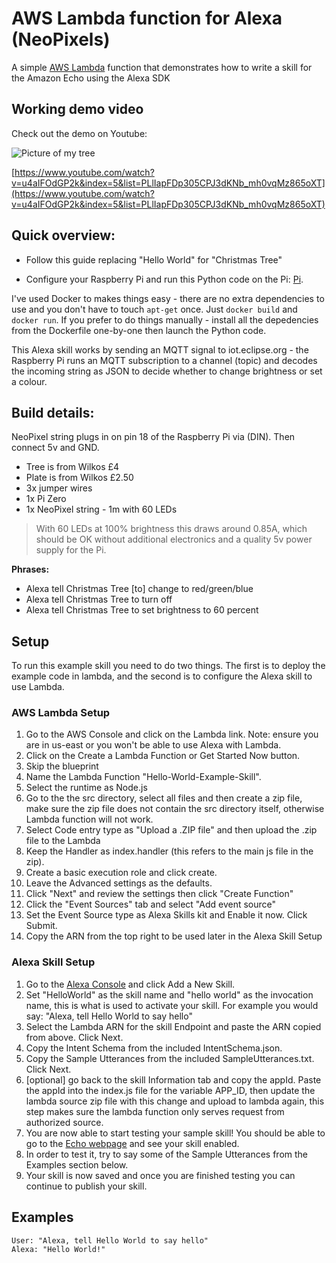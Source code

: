 # AWS Lambda function for Alexa (NeoPixels)

A simple [AWS Lambda](http://aws.amazon.com/lambda) function that demonstrates how to write a skill for the Amazon Echo using the Alexa SDK

## Working demo video

Check out the demo on Youtube:

![Picture of my tree](https://pbs.twimg.com/media/CySuTgDXgAAAuM6.jpg:large)

[https://www.youtube.com/watch?v=u4aIFOdGP2k&index=5&list=PLlIapFDp305CPJ3dKNb_mh0vqMz865oXT](https://www.youtube.com/watch?v=u4aIFOdGP2k&index=5&list=PLlIapFDp305CPJ3dKNb_mh0vqMz865oXT)

## Quick overview:

* Follow this guide replacing "Hello World" for "Christmas Tree"

* Configure your Raspberry Pi and run this Python code on the Pi: [Pi](https://github.com/alexellis/alexa-demos/tree/master/alexa-neopixels/pi).

I've used Docker to makes things easy - there are no extra dependencies to use and you don't have to touch `apt-get` once. Just `docker build` and `docker run`. If you prefer to do things manually - install all the depedencies from the Dockerfile one-by-one then launch the Python code.

This Alexa skill works by sending an MQTT signal to iot.eclipse.org - the Raspberry Pi runs an MQTT subscription to a channel (topic) and decodes the incoming string as JSON to decide whether to change brightness or set a colour.

## Build details:

NeoPixel string plugs in on pin 18 of the Raspberry Pi via (DIN). Then connect 5v and GND.

* Tree is from Wilkos £4
* Plate is from Wilkos £2.50
* 3x jumper wires
* 1x Pi Zero
* 1x NeoPixel string - 1m with 60 LEDs

> With 60 LEDs at 100% brightness this draws around 0.85A, which should be OK without additional electronics and a quality 5v power supply for the Pi.

**Phrases:**

* Alexa tell Christmas Tree [to] change to red/green/blue
* Alexa tell Christmas Tree to turn off
* Alexa tell Christmas Tree to set brightness to 60 percent

## Setup
To run this example skill you need to do two things. The first is to deploy the example code in lambda, and the second is to configure the Alexa skill to use Lambda.

### AWS Lambda Setup
1. Go to the AWS Console and click on the Lambda link. Note: ensure you are in us-east or you won't be able to use Alexa with Lambda.
2. Click on the Create a Lambda Function or Get Started Now button.
3. Skip the blueprint
4. Name the Lambda Function "Hello-World-Example-Skill".
5. Select the runtime as Node.js
5. Go to the the src directory, select all files and then create a zip file, make sure the zip file does not contain the src directory itself, otherwise Lambda function will not work.
6. Select Code entry type as "Upload a .ZIP file" and then upload the .zip file to the Lambda
7. Keep the Handler as index.handler (this refers to the main js file in the zip).
8. Create a basic execution role and click create.
9. Leave the Advanced settings as the defaults.
10. Click "Next" and review the settings then click "Create Function"
11. Click the "Event Sources" tab and select "Add event source"
12. Set the Event Source type as Alexa Skills kit and Enable it now. Click Submit.
13. Copy the ARN from the top right to be used later in the Alexa Skill Setup

### Alexa Skill Setup
1. Go to the [Alexa Console](https://developer.amazon.com/edw/home.html) and click Add a New Skill.
2. Set "HelloWorld" as the skill name and "hello world" as the invocation name, this is what is used to activate your skill. For example you would say: "Alexa, tell Hello World to say hello"
3. Select the Lambda ARN for the skill Endpoint and paste the ARN copied from above. Click Next.
4. Copy the Intent Schema from the included IntentSchema.json.
5. Copy the Sample Utterances from the included SampleUtterances.txt. Click Next.
6. [optional] go back to the skill Information tab and copy the appId. Paste the appId into the index.js file for the variable APP_ID,
   then update the lambda source zip file with this change and upload to lambda again, this step makes sure the lambda function only serves request from authorized source.
7. You are now able to start testing your sample skill! You should be able to go to the [Echo webpage](http://echo.amazon.com/#skills) and see your skill enabled.
8. In order to test it, try to say some of the Sample Utterances from the Examples section below.
9. Your skill is now saved and once you are finished testing you can continue to publish your skill.

## Examples
    User: "Alexa, tell Hello World to say hello"
    Alexa: "Hello World!"
